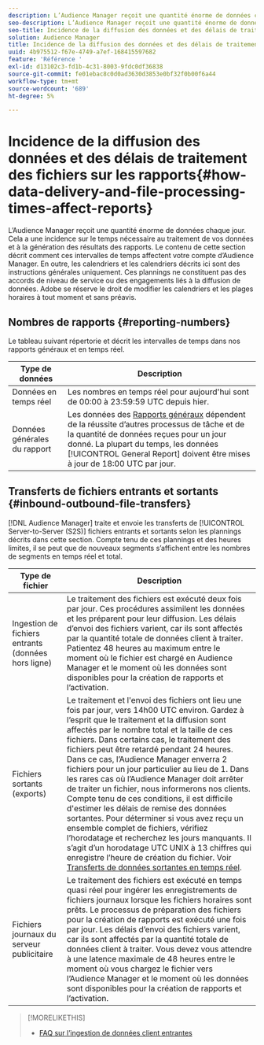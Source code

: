 ```yaml
---
description: L’Audience Manager reçoit une quantité énorme de données chaque jour. Cela a une incidence sur le temps nécessaire au traitement de vos données et à la génération des résultats des rapports. Le contenu de cette section décrit comment ces intervalles de temps affectent votre compte d’Audience Manager. En outre, les calendriers et les calendriers décrits ici sont des instructions générales uniquement. Ces plannings ne constituent pas des accords de niveau de service ou des engagements liés à la diffusion de données. Adobe se réserve le droit de modifier les calendriers et les plages horaires à tout moment et sans préavis.
seo-description: L’Audience Manager reçoit une quantité énorme de données chaque jour. Cela a une incidence sur le temps nécessaire au traitement de vos données et à la génération des résultats des rapports. Le contenu de cette section décrit comment ces intervalles de temps affectent votre compte d’Audience Manager. En outre, les calendriers et les calendriers décrits ici sont des instructions générales uniquement. Ces plannings ne constituent pas des accords de niveau de service ou des engagements liés à la diffusion de données. Adobe se réserve le droit de modifier les calendriers et les plages horaires à tout moment et sans préavis.
seo-title: Incidence de la diffusion des données et des délais de traitement des fichiers sur les rapports
solution: Audience Manager
title: Incidence de la diffusion des données et des délais de traitement des fichiers sur les rapports
uuid: 4b975512-f67e-4749-a7ef-168415597682
feature: 'Référence '
exl-id: d13102c3-fd1b-4c31-8003-9fdc0df36838
source-git-commit: fe01ebac8c0d0ad3630d3853e0bf32f0b00f6a44
workflow-type: tm+mt
source-wordcount: '689'
ht-degree: 5%

---
```


# Incidence de la diffusion des données et des délais de traitement des fichiers sur les rapports{#how-data-delivery-and-file-processing-times-affect-reports}

L’Audience Manager reçoit une quantité énorme de données chaque jour. Cela a une incidence sur le temps nécessaire au traitement de vos données et à la génération des résultats des rapports. Le contenu de cette section décrit comment ces intervalles de temps affectent votre compte d’Audience Manager. En outre, les calendriers et les calendriers décrits ici sont des instructions générales uniquement. Ces plannings ne constituent pas des accords de niveau de service ou des engagements liés à la diffusion de données. Adobe se réserve le droit de modifier les calendriers et les plages horaires à tout moment et sans préavis.

## Nombres de rapports {#reporting-numbers}

<!-- 

c_reporting_file_transfer_timeframe.xml

 -->

Le tableau suivant répertorie et décrit les intervalles de temps dans nos rapports généraux et en temps réel.


| Type de données | Description |
|---|---|
| Données en temps réel | Les nombres en temps réel pour aujourd&#39;hui sont de 00:00 à 23:59:59 UTC depuis hier. |
| Données générales du rapport | Les données des [Rapports généraux](../reporting/general-reports.md#general-reports-overview) dépendent de la réussite d’autres processus de tâche et de la quantité de données reçues pour un jour donné. La plupart du temps, les données [!UICONTROL General Report] doivent être mises à jour de 18:00 UTC par jour. |

## Transferts de fichiers entrants et sortants {#inbound-outbound-file-transfers}

[!DNL Audience Manager] traite et envoie les transferts de  [!UICONTROL Server-to-Server (S2S)] fichiers entrants et sortants selon les plannings décrits dans cette section. Compte tenu de ces plannings et des heures limites, il se peut que de nouveaux segments s’affichent entre les nombres de segments en temps réel et total.

| Type de fichier | Description |
|---|---|
| Ingestion de fichiers entrants (données hors ligne) | Le traitement des fichiers est exécuté deux fois par jour. Ces procédures assimilent les données et les préparent pour leur diffusion. Les délais d’envoi des fichiers varient, car ils sont affectés par la quantité totale de données client à traiter. Patientez 48 heures au maximum entre le moment où le fichier est chargé en Audience Manager et le moment où les données sont disponibles pour la création de rapports et l’activation. |
| Fichiers sortants (exports) | Le traitement et l&#39;envoi des fichiers ont lieu une fois par jour, vers 14h00 UTC environ. Gardez à l’esprit que le traitement et la diffusion sont affectés par le nombre total et la taille de ces fichiers. Dans certains cas, le traitement des fichiers peut être retardé pendant 24 heures. Dans ce cas, l’Audience Manager enverra 2 fichiers pour un jour particulier au lieu de 1. Dans les rares cas où l’Audience Manager doit arrêter de traiter un fichier, nous informerons nos clients. Compte tenu de ces conditions, il est difficile d&#39;estimer les délais de remise des données sortantes. Pour déterminer si vous avez reçu un ensemble complet de fichiers, vérifiez l’horodatage et recherchez les jours manquants. Il s’agit d’un horodatage UTC UNIX à 13 chiffres qui enregistre l’heure de création du fichier. Voir [Transferts de données sortantes en temps réel](../integration/receiving-audience-data/real-time-outbound-transfers/real-time-outbound-transfers.md). |
| Fichiers journaux du serveur publicitaire | Le traitement des fichiers est exécuté en temps quasi réel pour ingérer les enregistrements de fichiers journaux lorsque les fichiers horaires sont prêts. Le processus de préparation des fichiers pour la création de rapports est exécuté une fois par jour. Les délais d’envoi des fichiers varient, car ils sont affectés par la quantité totale de données client à traiter. Vous devez vous attendre à une latence maximale de 48 heures entre le moment où vous chargez le fichier vers l’Audience Manager et le moment où les données sont disponibles pour la création de rapports et l’activation. |

>[!MORELIKETHIS]
>
>* [FAQ sur l’ingestion de données client entrantes](../faq/faq-inbound-data-ingestion.md)

